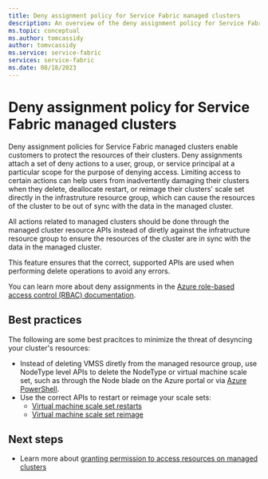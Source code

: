 ```yaml
---
title: Deny assignment policy for Service Fabric managed clusters
description: An overview of the deny assignment policy for Service Fabric managed clusters.
ms.topic: conceptual
ms.author: tomcassidy
author: tomvcassidy
ms.service: service-fabric
services: service-fabric
ms.date: 08/18/2023
---
```


# Deny assignment policy for Service Fabric managed clusters

Deny assignment policies for Service Fabric managed clusters enable customers to protect the resources of their clusters. Deny assignments attach a set of deny actions to a user, group, or service principal at a particular scope for the purpose of denying access. Limiting access to certain actions can help users from inadvertently damaging their clusters when they delete, deallocate restart, or reimage their clusters' scale set directly in the infrastruture resource group, which can cause the resources of the cluster to be out of sync with the data in the managed cluster.

All actions related to managed clusters should be done through the managed cluster resource APIs instead of diretly against the infratructure resource group to ensure the resources of the cluster are in sync with the data in the managed cluster.

This feature ensures that the correct, supported APIs are used when performing delete operations to avoid any errors.

You can learn more about deny assignments in the [Azure role-based access control (RBAC) documentation](..role-based-access-control/deny-assignments).

## Best practices

The following are some best pracitces to minimize the threat of desyncing your cluster's resources:
* Instead of deleting VMSS diretly from the managed resource group, use NodeType level APIs to delete the NodeType or virtual machine scale set, such as through the Node blade on the Azure portal or via [Azure PowerShell](https://learn.microsoft.com/powershell/module/az.servicefabric/remove-azservicefabricmanagednodetype?view=azps-10.2.0&viewFallbackFrom=azps-9.7.0).
* Use the correct APIs to restart or reimage your scale sets:
  * [Virtual machine scale set restarts](https://learn.microsoft.com/powershell/module/az.servicefabric/restart-azservicefabricmanagednodetype?view=azps-10.1.0)
  * [Virtual machine scale set reimage](https://learn.microsoft.com/powershell/module/az.servicefabric/set-azservicefabricmanagednodetype?view=azps-10.1.0)

## Next steps

* Learn more about [granting permission to access resources on managed clusters](how-to-managed-cluster-grant-access-other-resources.md)
